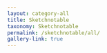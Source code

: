 ```yaml
---
layout: category-all
title: Sketchnotable
taxonomy: Sketchnotable
permalink: /sketchnotable/all/
gallery-link: true
---
```

